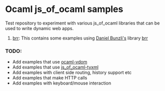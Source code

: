# Ocaml js_of_ocaml samples

Test repository to experiment with various js_of_ocaml libraries that can be used to write dynamic web apps.

1. [brr](./brr_samples):
  This contains some examples using [Daniel Bunzli's](https://erratique.ch/contact.en) library [brr](https://github.com/dbuenzli/brr)

### TODO:

* Add examples that use [ocaml-vdom](https://github.com/LexiFi/ocaml-vdom)
* Add examples that use [js_of_ocaml-tyxml](https://github.com/ocsigen/js_of_ocaml)
* Add examples with client side routing, history support etc
* Add examples that make HTTP calls
* Add examples with keyboard/mouse interaction
